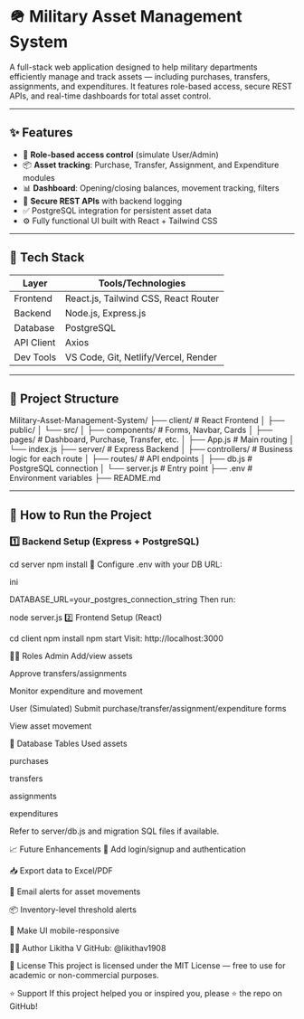 # 🪖 Military Asset Management System

A full-stack web application designed to help military departments efficiently manage and track assets — including purchases, transfers, assignments, and expenditures. It features role-based access, secure REST APIs, and real-time dashboards for total asset control.

---

## ✨ Features

- 🔐 **Role-based access control** (simulate User/Admin)
- 📦 **Asset tracking**: Purchase, Transfer, Assignment, and Expenditure modules
- 📊 **Dashboard**: Opening/closing balances, movement tracking, filters
- 📂 **Secure REST APIs** with backend logging
- ✅ PostgreSQL integration for persistent asset data
- ⚙️ Fully functional UI built with React + Tailwind CSS

---

## 🧰 Tech Stack

| Layer         | Tools/Technologies                    |
|---------------|----------------------------------------|
| Frontend      | React.js, Tailwind CSS, React Router   |
| Backend       | Node.js, Express.js                    |
| Database      | PostgreSQL                             |
| API Client    | Axios                                  |
| Dev Tools     | VS Code, Git, Netlify/Vercel, Render   |

---

## 📁 Project Structure

Military-Asset-Management-System/
├── client/ # React Frontend
│ ├── public/
│ └── src/
│ ├── components/ # Forms, Navbar, Cards
│ ├── pages/ # Dashboard, Purchase, Transfer, etc.
│ ├── App.js # Main routing
│ └── index.js
├── server/ # Express Backend
│ ├── controllers/ # Business logic for each route
│ ├── routes/ # API endpoints
│ ├── db.js # PostgreSQL connection
│ └── server.js # Entry point
├── .env # Environment variables
├── README.md


---

## 🚀 How to Run the Project

### 1️⃣ Backend Setup (Express + PostgreSQL)

cd server
npm install
🔧 Configure .env with your DB URL:

ini

DATABASE_URL=your_postgres_connection_string
Then run:

node server.js
2️⃣ Frontend Setup (React)

cd client
npm install
npm start
Visit: http://localhost:3000

🧑‍💼 Roles
Admin
Add/view assets

Approve transfers/assignments

Monitor expenditure and movement

User (Simulated)
Submit purchase/transfer/assignment/expenditure forms

View asset movement

🧪 Database Tables Used
assets

purchases

transfers

assignments

expenditures

Refer to server/db.js and migration SQL files if available.

📈 Future Enhancements
🔐 Add login/signup and authentication

📥 Export data to Excel/PDF

📧 Email alerts for asset movements

📦 Inventory-level threshold alerts

📱 Make UI mobile-responsive

🙋‍♀️ Author
Likitha V
GitHub: @likithav1908

📜 License
This project is licensed under the MIT License — free to use for academic or non-commercial purposes.

⭐️ Support
If this project helped you or inspired you, please ⭐️ the repo on GitHub!
